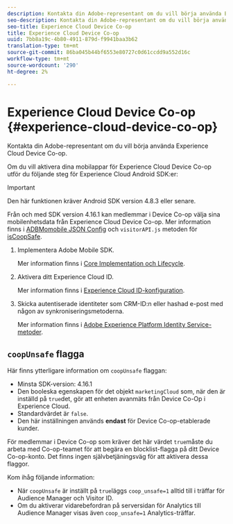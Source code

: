 ```yaml
---
description: Kontakta din Adobe-representant om du vill börja använda Experience Cloud Device Co-op.
seo-description: Kontakta din Adobe-representant om du vill börja använda Experience Cloud Device Co-op.
seo-title: Experience Cloud Device Co-op
title: Experience Cloud Device Co-op
uuid: 7bb8a19c-4b80-4911-879d-f9941baa3b62
translation-type: tm+mt
source-git-commit: 86ba045b44bf6553e80727c0d61ccdd9a552d16c
workflow-type: tm+mt
source-wordcount: '290'
ht-degree: 2%

---
```



# Experience Cloud Device Co-op {#experience-cloud-device-co-op}

Kontakta din Adobe-representant om du vill börja använda Experience Cloud Device Co-op.

Om du vill aktivera dina mobilappar för Experience Cloud Device Co-op utför du följande steg för Experience Cloud Android SDK:er:

>[!IMPORTANT]
>
>Den här funktionen kräver Android SDK version 4.8.3 eller senare.

Från och med SDK version 4.16.1 kan medlemmar i Device Co-op välja sina mobilenhetsdata från Experience Cloud Device Co-op. Mer information finns i [ADBMomobile JSON Config](/help/android/configuration/json-config/json-config.md) och `visitorAPI.js` metoden för [isCoopSafe](https://docs.adobe.com/content/help/en/id-service/using/id-service-api/configurations/coopsafe.html).

1. Implementera Adobe Mobile SDK.

   Mer information finns i [Core Implementation och Lifecycle](/help/android/getting-started/dev-qs.md).
1. Aktivera ditt Experience Cloud ID.

   Mer information finns i [Experience Cloud ID-konfiguration](/help/android/c-marketing-cloud/mcvid.md).
1. Skicka autentiserade identiteter som CRM-ID:n eller hashad e-post med någon av synkroniseringsmetoderna.

   Mer information finns i [Adobe Experience Platform Identity Service-metoder](/help/android/c-marketing-cloud/mc-methods.md).

## `coopUnsafe` flagga

Här finns ytterligare information om `coopUnsafe` flaggan:

* Minsta SDK-version: 4.16.1
* Den booleska egenskapen för det objekt `marketingCloud` som, när den är inställd på `true`det, gör att enheten avanmäts från Device Co-Op i Experience Cloud.
* Standardvärdet är `false`.
* Den här inställningen används **endast** för Device Co-op-etablerade kunder.

För medlemmar i Device Co-op som kräver det här värdet `true`måste du arbeta med Co-op-teamet för att begära en blocklist-flagga på ditt Device Co-op-konto. Det finns ingen självbetjäningsväg för att aktivera dessa flaggor.

Kom ihåg följande information:

* När `coopUnsafe` är inställt på `true`läggs `coop_unsafe=1` alltid till i träffar för Audience Manager och Visitor ID.
* Om du aktiverar vidarebefordran på serversidan för Analytics till Audience Manager visas även `coop_unsafe=1` Analytics-träffar.